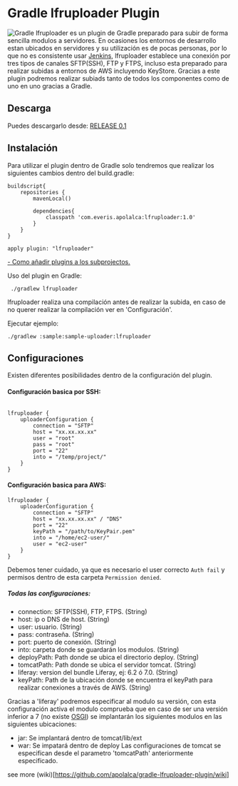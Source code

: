 # Gradle lfruploader Plugin
![Gradle](https://plugins.gradle.org/shared-assets/shared/images/gradle-logo-horizontal.svg)
lfruploader es un plugin de Gradle preparado para subir de forma sencilla modulos a servidores.
En ocasiones los entornos de desarrollo estan ubicados en servidores y su utilización es de pocas personas, por
lo que no es consistente usar [Jenkins](https://www.osgi.org), lfruploader establece una conexión
por tres tipos de canales SFTP(SSH), FTP y FTPS, incluso esta preparado para realizar subidas a entornos de AWS
incluyendo KeyStore. Gracias a este plugin podremos realizar subiads tanto de todos los componentes como de uno en uno
gracias a Gradle.

## Descarga
Puedes descargarlo desde: [RELEASE 0.1](https://github.com/apolalca/gradle-lfruploader-plugin/releases/tag/0.1)

## Instalación
Para utilizar el plugin dentro de Gradle solo tendremos que realizar los siguientes cambios dentro del build.gradle:


```
buildscript{
    repositories {
        mavenLocal()

        dependencies{
            classpath 'com.everis.apolalca:lfruploader:1.0'
        }
    }
}

apply plugin: "lfruploader"
```
[- Como añadir plugins a los subprojectos.](https://docs.gradle.org/current/userguide/plugins.html#sec:subprojects_plugins_dsl)

Uso del plugin en Gradle:
````
 ./gradlew lfruploader
````
lfruploader realiza una compilación antes de realizar la subida, en caso de no querer realizar la compilación ver en 'Configuración'.

Ejecutar ejemplo:
```
./gradlew :sample:sample-uploader:lfruploader
```

## Configuraciones
Existen diferentes posibilidades dentro de la configuración del plugin.

#### Configuración basica por SSH:
```

lfruploader {
    uploaderConfiguration {
        connection = "SFTP"
        host = "xx.xx.xx.xx"
        user = "root"
        pass = "root"
        port = "22"
        into = "/temp/project/"
    }
}

```

#### Configuración basica para AWS:
```
lfruploader {
    uploaderConfiguration {
        connection = "SFTP"
        host = "xx.xx.xx.xx" / "DNS"
        port = "22"
        keyPath = "/path/to/KeyPair.pem"
        into = "/home/ec2-user/"
        user = "ec2-user"
    }
}
```
Debemos tener cuidado, ya que es necesario el user correcto `Auth fail` y permisos dentro de esta carpeta `Permission denied`.


##### Todas las configuraciones:
* connection: SFTP(SSH), FTP, FTPS. (String)
* host: ip o DNS de host. (String)
* user: usuario. (String)
* pass: contraseña. (String)
* port: puerto de conexión. (String)
* into: carpeta donde se guardarán los modulos. (String)
* deployPath: Path donde se ubica el directorio deploy. (String)
* tomcatPath: Path donde se ubica el servidor tomcat. (String)
* liferay: version del bundle Liferay, ej: 6.2 ó 7.0. (String)
* keyPath: Path de la ubicación donde se encuentra el keyPath para realizar conexiones a través de AWS. (String)

Gracias a 'liferay' podremos especificar al modulo su versión, con esta configuración activa el modulo
comprueba que en caso de ser una versión inferior a 7 (no existe [OSGI](https://jenkins.io)) se implantarán los siguientes modulos en las siguientes ubicaciones:
* jar: Se implantará dentro de tomcat/lib/ext
* war: Se impatará dentro de deploy
Las configuraciones de tomcat se especifican desde el parametro 'tomcatPath' anteriormente especificado.

see more (wiki)[https://github.com/apolalca/gradle-lfruploader-plugin/wiki]
